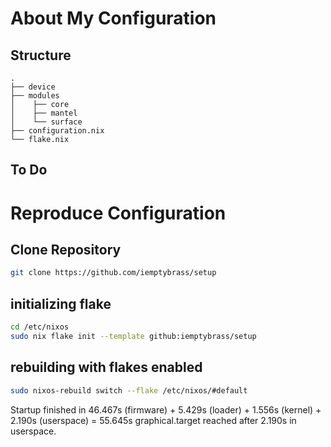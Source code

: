 # About My Configuration

## Structure

```
.
├── device                   
├── modules                  
│    ├── core
│    ├── mantel              
│    └── surface      
├── configuration.nix        
└── flake.nix               
```

## To Do 

# Reproduce Configuration

## Clone Repository

```bash
git clone https://github.com/iemptybrass/setup
```

## initializing flake

```bash
cd /etc/nixos
sudo nix flake init --template github:iemptybrass/setup
```

## rebuilding with flakes enabled

```bash
sudo nixos-rebuild switch --flake /etc/nixos/#default
```









Startup finished in 46.467s (firmware) + 5.429s (loader) + 1.556s (kernel) + 2.190s (userspace) = 55.645s 
graphical.target reached after 2.190s in userspace.


